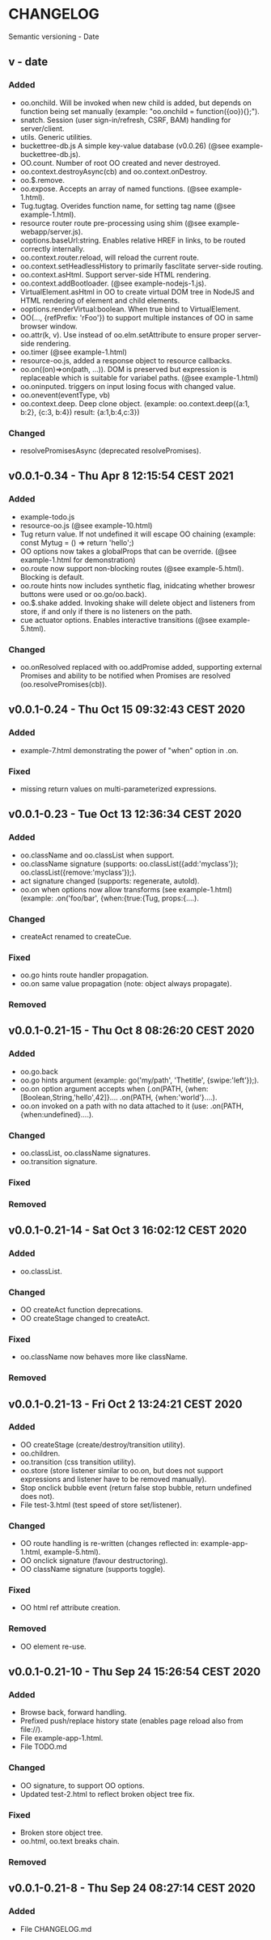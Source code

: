 # CHANGELOG
Semantic versioning - Date

## v - date
### Added
- oo.onchild. Will be invoked when new child is added, but  depends on function being set manually (example: "oo.onchild = function({oo}){};").
- snatch. Session (user sign-in/refresh, CSRF, BAM) handling for server/client.
- utils. Generic utilities.
- buckettree-db.js A simple key-value database (v0.0.26) (@see example-buckettree-db.js).
- OO.count. Number of root OO created and never destroyed.
- oo.context.destroyAsync(cb) and oo.context.onDestroy.
- oo.$.remove.
- oo.expose. Accepts an array of named functions. (@see example-1.html).
- Tug.tugtag. Overides function name, for setting tag name (@see example-1.html).
- resource router route pre-processing using shim (@see example-webapp/server.js).
- ooptions.baseUrl:string. Enables relative HREF in links, to be routed correctly internally.
- oo.context.router.reload, will reload the current route.
- oo.context.setHeadlessHistory to primarily fasclitate server-side routing.
- oo.context.asHtml. Support server-side HTML rendering.
- oo.context.addBootloader. (@see example-nodejs-1.js).
- VirtualElement.asHtml in OO to create virtual DOM tree in NodeJS and HTML rendering of element and child elements.
- ooptions.renderVirtual:boolean. When true bind to VirtualElement.
- OO(..., {refPrefix: 'rFoo'}) to support multiple instances of OO in same browser window.
- oo.attr(k, v). Use instead of oo.elm.setAttribute to ensure proper server-side rendering.
- oo.timer (@see example-1.html)
- resource-oo.js, added a response object to resource callbacks.
- oo.on((on)=>on(path, ...)). DOM is preserved but expression is replaceable which is suitable for variabel paths. (@see example-1.html)
- oo.oninputed. triggers on input losing focus with changed value.
- oo.onevent(eventType, vb)
- oo.context.deep. Deep clone object. (example: oo.context.deep({a:1, b:2}, {c:3, b:4}) result: {a:1,b:4,c:3})
### Changed
- resolvePromisesAsync (deprecated resolvePromises).

## v0.0.1-0.34 - Thu Apr  8 12:15:54 CEST 2021
### Added
- example-todo.js
- resource-oo.js (@see example-10.html)
- Tug return value. If not undefined it will escape OO chaining (example: const Mytug = () => return 'hello';)
- OO options now takes a globalProps that can be override. (@see example-1.html for demonstration)
- oo.route now support non-blocking routes (@see example-5.html). Blocking is default.
- oo.route hints now includes synthetic flag, inidcating whether browesr buttons were used or oo.go/oo.back).
- oo.$.shake added. Invoking shake will delete object and listeners from store, if and only if there is no listeners on the path.
- cue actuator options. Enables interactive transitions (@see example-5.html).
### Changed
- oo.onResolved replaced with oo.addPromise added, supporting external Promises and ability to be notified when Promises are resolved (oo.resolvePromises(cb)).

## v0.0.1-0.24 - Thu Oct 15 09:32:43 CEST 2020
### Added
- example-7.html demonstrating the power of "when" option in .on.
### Fixed
- missing return values on multi-parameterized expressions.

## v0.0.1-0.23 - Tue Oct 13 12:36:34 CEST 2020
### Added
- oo.className and oo.classList when support.
- oo.className signature (supports: oo.classList({add:'myclass'}); oo.classList({remove:'myclass'});).
- act signature changed (supports: regenerate, autoId).
- oo.on when options now allow transforms (see example-1.html) (example: .on('foo/bar', {when:{true:{Tug, props:{....).
### Changed
- createAct renamed to createCue.
### Fixed
- oo.go hints route handler propagation.
- oo.on same value propagation (note: object always propagate).
### Removed

## v0.0.1-0.21-15 - Thu Oct  8 08:26:20 CEST 2020
### Added
- oo.go.back
- oo.go hints argument (example: go('my/path', 'Thetitle', {swipe:'left'});).
- oo.on option argument accepts when (.on(PATH, {when:[Boolean,String,'hello',42]}.... .on(PATH, {when:'world'}....).
- oo.on invoked on a path with no data attached to it (use: .on(PATH, {when:undefined}....).
### Changed
- oo.classList, oo.className signatures.
- oo.transition signature.
### Fixed
### Removed

## v0.0.1-0.21-14 - Sat Oct  3 16:02:12 CEST 2020
### Added
- oo.classList.
### Changed
- OO createAct function deprecations.
- OO createStage changed to createAct.
### Fixed
- oo.className now behaves more like className.
### Removed

## v0.0.1-0.21-13 - Fri Oct  2 13:24:21 CEST 2020
### Added
- OO createStage (create/destroy/transition utility).
- oo.children.
- oo.transition (css transition utility).
- oo.store (store listener similar to oo.on, but does not support expressions and listener have to be removed manually).
- Stop onclick bubble event (return false stop bubble, return undefined does not).
- File test-3.html (test speed of store set/listener).
### Changed
- OO route handling is re-written (changes reflected in: example-app-1.html, example-5.html).
- OO onclick signature (favour destructoring).
- OO className signature (supports toggle).
### Fixed
- OO html ref attribute creation.
### Removed
- OO element re-use.

##  v0.0.1-0.21-10 - Thu Sep 24 15:26:54 CEST 2020
### Added
- Browse back, forward handling.
- Prefixed push/replace history state (enables page reload also from file://).
- File example-app-1.html.
- File TODO.md
### Changed
- OO signature, to support OO options.
- Updated test-2.html to reflect broken object tree fix.
### Fixed
- Broken store object tree.
- oo.html, oo.text breaks chain.
### Removed

## v0.0.1-0.21-8 - Thu Sep 24 08:27:14 CEST 2020
### Added
- File CHANGELOG.md


